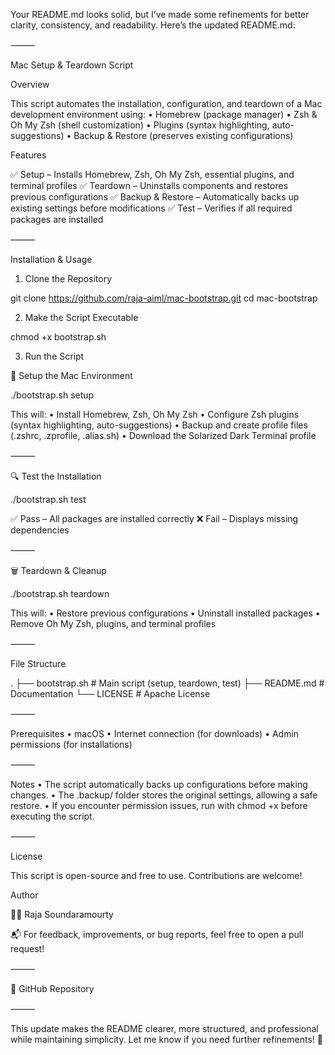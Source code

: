Your README.md looks solid, but I’ve made some refinements for better clarity, consistency, and readability. Here’s the updated README.md:

⸻

Mac Setup & Teardown Script

Overview

This script automates the installation, configuration, and teardown of a Mac development environment using:
	•	Homebrew (package manager)
	•	Zsh & Oh My Zsh (shell customization)
	•	Plugins (syntax highlighting, auto-suggestions)
	•	Backup & Restore (preserves existing configurations)

Features

✅ Setup – Installs Homebrew, Zsh, Oh My Zsh, essential plugins, and terminal profiles
✅ Teardown – Uninstalls components and restores previous configurations
✅ Backup & Restore – Automatically backs up existing settings before modifications
✅ Test – Verifies if all required packages are installed

⸻

Installation & Usage

1. Clone the Repository

git clone https://github.com/raja-aiml/mac-bootstrap.git
cd mac-bootstrap

2. Make the Script Executable

chmod +x bootstrap.sh

3. Run the Script

🔹 Setup the Mac Environment

./bootstrap.sh setup

This will:
	•	Install Homebrew, Zsh, Oh My Zsh
	•	Configure Zsh plugins (syntax highlighting, auto-suggestions)
	•	Backup and create profile files (.zshrc, .zprofile, .alias.sh)
	•	Download the Solarized Dark Terminal profile

⸻

🔍 Test the Installation

./bootstrap.sh test

✅ Pass – All packages are installed correctly
❌ Fail – Displays missing dependencies

⸻

🗑️ Teardown & Cleanup

./bootstrap.sh teardown

This will:
	•	Restore previous configurations
	•	Uninstall installed packages
	•	Remove Oh My Zsh, plugins, and terminal profiles

⸻

File Structure

.
├── bootstrap.sh   # Main script (setup, teardown, test)
├── README.md      # Documentation
└── LICENSE        # Apache License



⸻

Prerequisites
	•	macOS
	•	Internet connection (for downloads)
	•	Admin permissions (for installations)

⸻

Notes
	•	The script automatically backs up configurations before making changes.
	•	The .backup/ folder stores the original settings, allowing a safe restore.
	•	If you encounter permission issues, run with chmod +x before executing the script.

⸻

License

This script is open-source and free to use. Contributions are welcome!

Author

👨‍💻 Raja Soundaramourty

📬 For feedback, improvements, or bug reports, feel free to open a pull request!

⸻

🔗 GitHub Repository

⸻

This update makes the README clearer, more structured, and professional while maintaining simplicity. Let me know if you need further refinements! 🚀